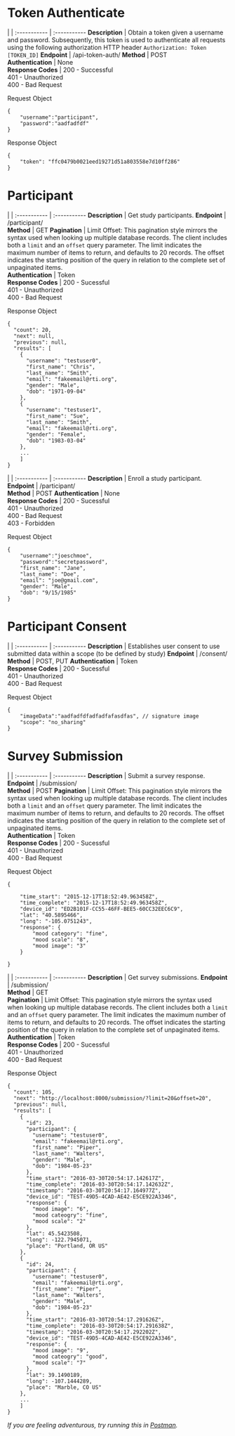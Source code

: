 

# Token Authenticate

|  | 
:----------- | :----------- 
__Description__         | Obtain a token given a username and password. Subsequently, this token is used to authenticate all requests using the following authorization HTTP header `Authorization: Token [TOKEN_ID]`
__Endpoint__         | /api-token-auth/
__Method__        | POST  
__Authentication__         | None       
__Response Codes__         | 200 - Successful<br/>401 - Unauthorized <br/>400 - Bad Request        

Request Object
```
{   
    "username":"participant",
    "password":"aadfadfdf"
}
```

Response Object
```
{
    "token": "ffc0479b0021eed19271d51a803558e7d10ff286"
}
```


# Participant

 |  | 
:----------- | :----------- 
__Description__         | Get study participants.
__Endpoint__         | /participant/       
__Method__         | GET
__Pagination__         | Limit Offset: This pagination style mirrors the syntax used when looking up multiple database records. The client includes both a `limit` and an `offset` query parameter. The limit indicates the maximum number of items to return, and defaults to 20 records. The offset indicates the starting position of the query in relation to the complete set of unpaginated items.  
__Authentication__         | Token  
__Response Codes__         | 200 - Sucessful<br/>401 - Unauthorized <br/>400 - Bad Request   

Response Object
```
{
  "count": 20,
  "next": null,
  "previous": null,
  "results": [
    {
      "username": "testuser0",
      "first_name": "Chris",
      "last_name": "Smith",
      "email": "fakeemail@rti.org",
      "gender": "Male",
      "dob": "1971-09-04"
    },
    {
      "username": "testuser1",
      "first_name": "Sue",
      "last_name": "Smith",
      "email": "fakeemail@rti.org",
      "gender": "Female",
      "dob": "1983-03-04"
    },
    ...
    ]
}

```

|  | 
:----------- | :----------- 
__Description__         | Enroll a study participant.
__Endpoint__         | /participant/       
__Method__         | POST
__Authentication__         | None  
__Response Codes__         | 200 - Sucessful<br/>401 - Unauthorized <br/>400 - Bad Request<br/>403 - Forbidden   

Request Object
```
{   
    "username":"joeschmoe",
    "password":"secretpassword",
    "first_name": "Jane",
    "last_name": "Doe",
    "email": "joe@gmail.com",
    "gender": "Male",
    "dob": "9/15/1985"
}

```


# Participant Consent

|  | 
:----------- | :----------- 
__Description__         | Establishes user consent to use submitted data within a scope (to be defined by study)
__Endpoint__         | /consent/   
__Method__         | POST, PUT 
__Authentication__         | Token          
__Response Codes__         | 200 - Sucessful<br/>401 - Unauthorized <br/>400 - Bad Request

Request Object
```
{   
    "imageData":"aadfadfdfadfadfafasdfas", // signature image
    "scope": "no_sharing"
}
```



# Survey Submission

|  | 
:----------- | :----------- 
__Description__         | Submit a survey response.
__Endpoint__         | /submission/  
__Method__         | POST
__Pagination__         | Limit Offset: This pagination style mirrors the syntax used when looking up multiple database records. The client includes both a `limit` and an `offset` query parameter. The limit indicates the maximum number of items to return, and defaults to 20 records. The offset indicates the starting position of the query in relation to the complete set of unpaginated items.      
__Authentication__         | Token        
__Response Codes__         | 200 - Sucessful<br/>401 - Unauthorized <br/>400 - Bad Request


Request Object
```
{   

    "time_start": "2015-12-17T18:52:49.963458Z",
    "time_complete": "2015-12-17T18:52:49.963458Z",
    "device_id": "ED2B101F-CC55-46FF-BEE5-60CC32EEC6C9",
    "lat": "40.5895466",
    "long": "-105.0751243",
    "response": {
    	"mood category": "fine",
        "mood scale": "8",
        "mood image": "3"
	}
 
}
```

|  | 
:----------- | :----------- 
__Description__         | Get survey submissions.
__Endpoint__         | /submission/  
__Method__         | GET       
__Pagination__         | Limit Offset: This pagination style mirrors the syntax used when looking up multiple database records. The client includes both a `limit` and an `offset` query parameter. The limit indicates the maximum number of items to return, and defaults to 20 records. The offset indicates the starting position of the query in relation to the complete set of unpaginated items.  
__Authentication__         | Token        
__Response Codes__         | 200 - Sucessful<br/>401 - Unauthorized <br/>400 - Bad Request

Response Object
```
{
  "count": 105,
  "next": "http://localhost:8000/submission/?limit=20&offset=20",
  "previous": null,
  "results": [
    {
      "id": 23,
      "participant": {
        "username": "testuser0",
        "email": "fakeemail@rti.org",
        "first_name": "Piper",
        "last_name": "Walters",
        "gender": "Male",
        "dob": "1984-05-23"
      },
      "time_start": "2016-03-30T20:54:17.142617Z",
      "time_complete": "2016-03-30T20:54:17.142632Z",
      "timestamp": "2016-03-30T20:54:17.164977Z",
      "device_id": "TEST-49D5-4CAD-AE42-E5CE922A3346",
      "response": {
        "mood image": "6",
        "mood cateogry": "fine",
        "mood scale": "2"
      },
      "lat": 45.5423508,
      "long": -122.7945071,
      "place": "Portland, OR US"
    },
    {
      "id": 24,
      "participant": {
        "username": "testuser0",
        "email": "fakeemail@rti.org",
        "first_name": "Piper",
        "last_name": "Walters",
        "gender": "Male",
        "dob": "1984-05-23"
      },
      "time_start": "2016-03-30T20:54:17.291626Z",
      "time_complete": "2016-03-30T20:54:17.291638Z",
      "timestamp": "2016-03-30T20:54:17.292202Z",
      "device_id": "TEST-49D5-4CAD-AE42-E5CE922A3346",
      "response": {
        "mood image": "9",
        "mood cateogry": "good",
        "mood scale": "7"
      },
      "lat": 39.1490189,
      "long": -107.1444289,
      "place": "Marble, CO US"
    },
    ...
    ]
}

```


_If you are feeling adventurous, try running this in [Postman](https://app.getpostman.com/run-collection/6241de2d723c0c4b8780)._



